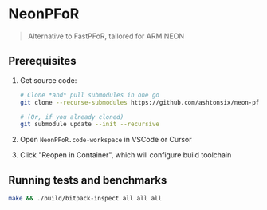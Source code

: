 # NeonPFoR

> Alternative to FastPFoR, tailored for ARM NEON

## Prerequisites

1. Get source code:

   ```sh
   # Clone *and* pull submodules in one go
   git clone --recurse-submodules https://github.com/ashtonsix/neon-pfor

   # (Or, if you already cloned)
   git submodule update --init --recursive
   ```

2. Open `NeonPFoR.code-workspace` in VSCode or Cursor
3. Click "Reopen in Container", which will configure build toolchain

## Running tests and benchmarks

```sh
make && ./build/bitpack-inspect all all all
```
